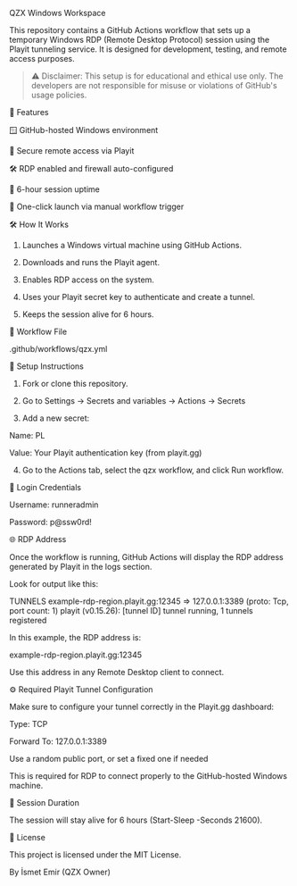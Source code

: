 QZX Windows Workspace

This repository contains a GitHub Actions workflow that sets up a temporary Windows RDP (Remote Desktop Protocol) session using the Playit tunneling service. It is designed for development, testing, and remote access purposes.

> ⚠️ Disclaimer: This setup is for educational and ethical use only. The developers are not responsible for misuse or violations of GitHub's usage policies.



🚀 Features

🪟 GitHub-hosted Windows environment

🔐 Secure remote access via Playit

🛠️ RDP enabled and firewall auto-configured

🥒 6-hour session uptime

👡 One-click launch via manual workflow trigger


🛠️ How It Works

1. Launches a Windows virtual machine using GitHub Actions.


2. Downloads and runs the Playit agent.


3. Enables RDP access on the system.


4. Uses your Playit secret key to authenticate and create a tunnel.


5. Keeps the session alive for 6 hours.



📆 Workflow File

.github/workflows/qzx.yml


🔧 Setup Instructions

1. Fork or clone this repository.


2. Go to Settings → Secrets and variables → Actions → Secrets


3. Add a new secret:

Name: PL

Value: Your Playit authentication key (from playit.gg)



4. Go to the Actions tab, select the qzx workflow, and click Run workflow.



🔐 Login Credentials

Username: runneradmin

Password: p@ssw0rd!


🌐 RDP Address

Once the workflow is running, GitHub Actions will display the RDP address generated by Playit in the logs section.

Look for output like this:

TUNNELS
example-rdp-region.playit.gg:12345 => 127.0.0.1:3389 (proto: Tcp, port count: 1)
playit (v0.15.26): [tunnel ID] tunnel running, 1 tunnels registered

In this example, the RDP address is:

example-rdp-region.playit.gg:12345

Use this address in any Remote Desktop client to connect.

⚙️ Required Playit Tunnel Configuration

Make sure to configure your tunnel correctly in the Playit.gg dashboard:

Type: TCP

Forward To: 127.0.0.1:3389

Use a random public port, or set a fixed one if needed


This is required for RDP to connect properly to the GitHub-hosted Windows machine.

🥒 Session Duration

The session will stay alive for 6 hours (Start-Sleep -Seconds 21600).


📜 License

This project is licensed under the MIT License.

By İsmet Emir (QZX Owner)

